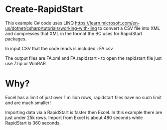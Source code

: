 # Create-RapidStart

This example C# code uses LINQ https://learn.microsoft.com/en-us/dotnet/csharp/tutorials/working-with-linq to convert a CSV file into XML and compresses that XML in the format the BC uses for RapidStart packages.

In input CSV that the code reads is included : FA.csv

The output files are FA.xml and FA.rapidstart - to open the rapidstart file just use 7zip or WinRAR

# Why?

Excel has a limit of just over 1 million rows, rapidstart files have no such limit and are much smaller!

Importing data via a RapidStart is faster then Excel. In this example there are just under 25k rows. Import from Excel is about 480 seconds while RapidStart is 360 seconds.
